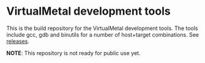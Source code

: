 # VirtualMetal development tools

This is the build repository for the VirtualMetal development tools. The tools include gcc, gdb and binutils for a number of host+target combinations. See [releases](https://github.com/VirtualMetal/vmtools/releases).

**NOTE**: This repository is not ready for public use yet.
